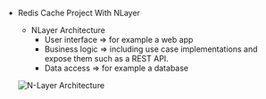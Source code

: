 - Redis Cache Project With NLayer

  - NLayer Architecture
	- User interface => for example a web app
    - Business logic => including use case implementations and expose them such as a REST API.
    - Data access => for example a database

   ![N-Layer Architecture](/NLayer.png)

